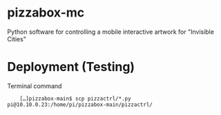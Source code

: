 # pizzabox-mc
Python software for controlling a mobile interactive artwork for "Invisible Cities"

# Deployment (Testing)

Terminal command

        […]pizzabox-main$ scp pizzactrl/*.py  pi@10.10.0.23:/home/pi/pizzabox-main/pizzactrl/


